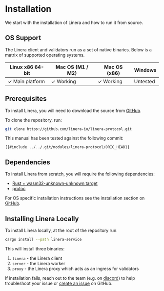 # Installation

We start with the installation of Linera and how to run it from source.

## OS Support

The Linera client and validators run as a set of native binaries. Below is a matrix of supported operating systems.

| Linux x86 64-bit | Mac OS (M1 / M2) | Mac OS (x86) | Windows  |
| ---------------- | ---------------- | ------------ | -------- |
| ✓ Main platform  | ✓ Working        | ✓ Working    | Untested |

## Prerequisites

To install Linera, you will need to download the source from [GitHub](https://github.com/linera-io/linera-protocol).

To clone the repository, run:

```bash
git clone https://github.com/linera-io/linera-protocol.git
```

This manual has been tested against the following commit:

```text
{{#include ../../.git/modules/linera-protocol/ORIG_HEAD}}
```

## Dependencies

To install Linera from scratch, you will require the following dependencies:

- [Rust + wasm32-unknown-unknown target](https://www.rust-lang.org/tools/install)
- [protoc](https://grpc.io/docs/protoc-installation/)

For OS specific installation instructions see the installation section on [GitHub](https://github.com/linera-io/linera-protocol/blob/main/INSTALL.md).

## Installing Linera Locally

To install Linera locally, at the root of the repository run:

```bash
cargo install --path linera-service
```

This will install three binaries:

1. `linera` - the Linera client
2. `server` - the Linera worker
3. `proxy` - the Linera proxy which acts as an ingress for validators

If installation fails, reach out to the team (e.g. on [discord](https://discord.gg/linera)) to help troubleshoot your issue or [create an issue](https://github.com/linera-io/linera-protocol/issues/new) on GitHub.

